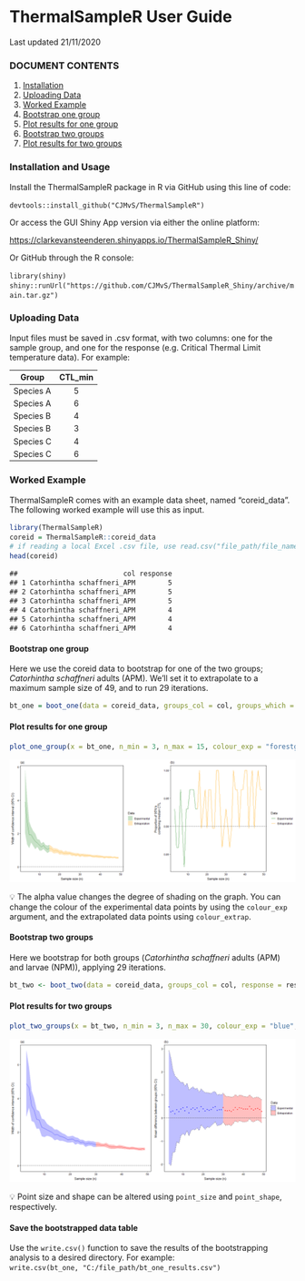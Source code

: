 ThermalSampleR User Guide
================
Last updated 21/11/2020

### DOCUMENT CONTENTS

1.  [Installation](#installation)
2.  [Uploading Data](#uploadingdata)
3.  [Worked Example](#worked_example)
4.  [Bootstrap one group](#bootstrap_one)
5.  [Plot results for one group](#plot_one)
6.  [Bootstrap two groups](#bootstrap_two)
7.  [Plot results for two groups](#plot_two)

### Installation and Usage <a name = "installation"></a>

Install the ThermalSampleR package in R via GitHub using this line of
code:

`devtools::install_github("CJMvS/ThermalSampleR")`

Or access the GUI Shiny App version via either the online platform:

<https://clarkevansteenderen.shinyapps.io/ThermalSampleR_Shiny/>

Or GitHub through the R console:

`library(shiny)`  
`shiny::runUrl("https://github.com/CJMvS/ThermalSampleR_Shiny/archive/main.tar.gz")`

### Uploading Data <a name = "uploadingdata"></a>

Input files must be saved in .csv format, with two columns: one for the
sample group, and one for the response (e.g. Critical Thermal Limit
temperature data). For example:

| Group     | CTL\_min |
| --------- | :------: |
| Species A |    5     |
| Species A |    6     |
| Species B |    4     |
| Species B |    3     |
| Species C |    4     |
| Species C |    6     |

### Worked Example <a name = "worked_example"></a>

ThermalSampleR comes with an example data sheet, named “coreid\_data”.
The following worked example will use this as input.

``` r
library(ThermalSampleR)
coreid = ThermalSampleR::coreid_data
# if reading a local Excel .csv file, use read.csv("file_path/file_name.csv")
head(coreid)
```

    ##                          col response
    ## 1 Catorhintha schaffneri_APM        5
    ## 2 Catorhintha schaffneri_APM        5
    ## 3 Catorhintha schaffneri_APM        5
    ## 4 Catorhintha schaffneri_APM        4
    ## 5 Catorhintha schaffneri_APM        4
    ## 6 Catorhintha schaffneri_APM        4

#### Bootstrap one group <a name = "bootstrap_one"></a>

Here we use the coreid data to bootstrap for one of the two groups;
*Catorhintha schaffneri* adults (APM). We’ll set it to extrapolate to a
maximum sample size of 49, and to run 29 iterations.

``` r
bt_one = boot_one(data = coreid_data, groups_col = col, groups_which = "Catorhintha schaffneri_APM", response = response, n_max = 49, iter = 29)
```

#### Plot results for one group <a name = "plot_one"></a>

``` r
plot_one_group(x = bt_one, n_min = 3, n_max = 15, colour_exp = "forestgreen", colour_extrap = "orange", legend.position = "right", alpha_val = 0.25)
```

![](Figs/unnamed-chunk-3-1.png)<!-- -->

:bulb: The alpha value changes the degree of shading on the graph. You can change the colour of the experimental data points by using the ``colour_exp`` argument, and the extrapolated data points using ``colour_extrap``.

#### Bootstrap two groups <a name = "bootstrap_two"></a>

Here we bootstrap for both groups (*Catorhintha schaffneri* adults (APM)
and larvae (NPM)), applying 29 iterations.

``` r
bt_two <- boot_two(data = coreid_data, groups_col = col, response = response, group1 = "Catorhintha schaffneri_APM", group2 = "Catorhintha schaffneri_NPM", n_max = 49, iter = 29)
```

#### Plot results for two groups <a name = "plot_two"></a>

``` r
plot_two_groups(x = bt_two, n_min = 3, n_max = 30, colour_exp = "blue", colour_extrap = "red", legend.position = "right", alpha_val = 0.25)
```

![](Figs/unnamed-chunk-5-1.png)<!-- -->

:bulb: Point size and shape can be altered using ``point_size`` and ``point_shape``, respectively. 

#### Save the bootstrapped data table

Use the `write.csv()` function to save the results of the bootstrapping
analysis to a desired directory. For example:  
`write.csv(bt_one, "C:/file_path/bt_one_results.csv")`
